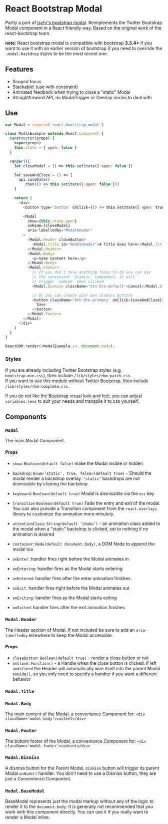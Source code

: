React Bootstrap Modal
===================================

Partly a port of [jschr's bootstrap modal](https://github.com/jschr/bootstrap-modal/). Reimplements the Twitter Bootstrap Modal component in a React friendly way. Based on the original work of the react-bootstrap team.

__note__: React bootstrap modal is compatible with bootstrap __3.3.4+__ if you want to use it with an earlier version of bootstrap 3 you need to override the `.modal-backdrop` styles to be the most recent one.

## Features

- Scoped focus
- Stackable! (use with constraint)
- Animated feedback when trying to close a "static" Modal
- Straightforward API, no ModalTrigger or Overlay mixins to deal with

## Use

```js
var Modal = require('react-bootstrap-modal')

class ModalExample extends React.Component {
  constructor(props) {
    super(props)
    this.state = { open: false }
  }

  render(){
    let closeModal = () => this.setState({ open: false })

    let saveAndClose = () => {
      api.saveData()
        .then(() => this.setState({ open: false }))
    }

    return (
      <div>
        <button type='button' onClick={() => this.setState({ open: true })}>Launch modal</button>

        <Modal
          show={this.state.open}
          onHide={closeModal}
          aria-labelledby="ModalHeader"
        >
          <Modal.Header closeButton>
            <Modal.Title id='ModalHeader'>A Title Goes here</Modal.Title>
          </Modal.Header>
          <Modal.Body>
            <p>Some Content here</p>
          </Modal.Body>
          <Modal.Footer>
            // If you don't have anything fancy to do you can use
            // the convenient `Dismiss` component, it will
            // trigger `onHide` when clicked
            <Modal.Dismiss className='btn btn-default'>Cancel</Modal.Dismiss>

            // Or you can create your own dismiss buttons
            <button className='btn btn-primary' onClick={saveAndClose}>
              Save
            </button>
          </Modal.Footer>
        </Modal>
      </div>
    )
  }
}

ReactDOM.render(<ModalExample />, document.body);
```

### Styles

If you are already including Twitter Bootstrap styles (e.g. `bootstrap.min.css`), then include `/lib/styles/rbm-patch.css`.  
If you want to use this module without Twitter Bootstrap, then include `/lib/styles/rbm-complete.css`.

If you do not like the Bootstrap visual look and feel, you can adjust `variables.less` to suit your needs and transpile it to css yourself.

## Components

### `Modal`

The main Modal Component.

#### Props

- `show`: `Boolean(default false)` make the Modal visible or hidden
- `backdrop`: `Enum<'static', true, false>(default true)` - Should the modal render a backdrop overlay. `"static"` backdrops are not dismissible by clicking the backdrop.
- `keyboard`: `Boolean(default true)` Modal is dismissible via the `esc` key

- `transition` `Boolean(default true)` Fade the entry and exit of the modal. You can also provide a
Transition component from the `react-overlays` library to customize the animation more minutely.
- `attentionClass`: `String(default 'shake')` - an animation class added to the modal when a "static" backdrop is clicked, set to nothing if
no animation is desired
- `container`: `Node(default document.body)`, a DOM Node to append the modal too
- `onEnter`: handler fires right before the Modal animates in
- `onEntering`: handler fires as the Modal starts entering
- `onEntered`: handler fires after the enter animation finishes
- `onExit`: handler fires right before the Modal animates out
- `onExiting`: handler fires as the Modal starts exiting
- `onExited`: handler fires after the exit animation finishes

### `Modal.Header`

The Header section of Modal. If not included be sure to add an `aria-labelledby` elsewhere to keep the Modal accessible.

#### Props
  - `closeButton`: `Boolean(default true)` - render a close button or not
  - `onClose`: `Function()` - a Handle when the close button is clicked. if left `undefined` the Header will automatically wire itself into the parent Modal `onHide()`, so you only need to specify a handler if you want a different behavior

### `Modal.Title`

### `Modal.Body`

The main content of the Modal, a convenience Component for: `<div className='modal-body'>content</div>`

### `Modal.Footer`

The bottom footer of the Modal, a convenience Component for: `<div className='modal-footer'>content</div>`

### `Modal.Dismiss`

A dismiss button for the Parent Modal. `Dismiss` button will trigger its parent Modal `onHide()` handler. You don't need to use a Dismiss button, they are just a Convenience Component.

### `Modal.BaseModal`

BaseModal represents just the modal markup without any of the logic to render it to the `document.body`. It is generally not recommended that you work with this component directly. You can use it if you really want to render a Modal inline.


